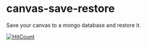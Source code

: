 # canvas-save-restore

Save your canvas to a mongo database and restore it.

[![HitCount](http://hits.dwyl.com/ajitfawade/canvas-save-restore.svg)](http://hits.dwyl.com/ajitfawade/canvas-save-restore)
